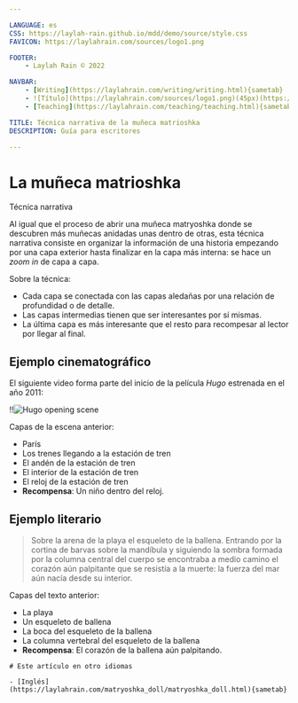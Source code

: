 ```yaml
---

LANGUAGE: es
CSS: https://laylah-rain.github.io/mdd/demo/source/style.css
FAVICON: https://laylahrain.com/sources/logo1.png

FOOTER:
    - Laylah Rain © 2022

NAVBAR:
    - [Writing](https://laylahrain.com/writing/writing.html){sametab}
    - ![Título](https://laylahrain.com/sources/logo1.png)(45px)(https://laylahrain.com){sametab}
    - [Teaching](https://laylahrain.com/teaching/teaching.html){sametab}

TITLE: Técnica narrativa de la muñeca matrioshka
DESCRIPTION: Guía para escritores

---
```



# La muñeca matrioshka
Técnica narrativa

Al igual que el proceso de abrir una muñeca matryoshka donde se descubren más muñecas anidadas unas dentro de otras, esta técnica narrativa consiste en organizar la información de una historia empezando por una capa exterior hasta finalizar en la capa más interna: se hace un *zoom in* de capa a capa. 

Sobre la técnica:

- Cada capa se conectada con las capas aledañas por una relación de profundidad o de detalle. 
- Las capas intermedias tienen que ser interesantes por sí mismas. 
- La última capa es más interesante que el resto para recompesar al lector por llegar al final.


## Ejemplo cinematográfico

El siguiente video forma parte del inicio de la película *Hugo* estrenada en el año 2011:

!!![Hugo opening scene](https://www.youtube.com/embed/4YEZjShCrlw)

Capas de la escena anterior:

- París
- Los trenes llegando a la estación de tren
- El andén de la estación de tren
- El interior de la estación de tren
- El reloj de la estación de tren
- **Recompensa**: Un niño dentro del reloj. 


## Ejemplo literario

> Sobre la arena de la playa el esqueleto de la ballena. Entrando por la cortina de barvas sobre la mandíbula y siguiendo la sombra formada por la columna central del cuerpo se encontraba a medio camino el corazón aún palpitante que se resistía a la muerte: la fuerza del mar aún nacía desde su interior. 


Capas del texto anterior:

- La playa
- Un esqueleto de ballena
- La boca del esqueleto de la ballena
- La columna vertebral del esqueleto de la ballena
- **Recompensa**: El corazón de la ballena aún palpitando.

```note
# Este artículo en otro idiomas

- [Inglés](https://laylahrain.com/matryoshka_doll/matryoshka_doll.html){sametab}
```


